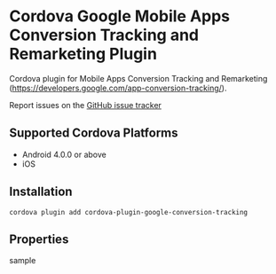 # Cordova Google Mobile Apps Conversion Tracking and Remarketing Plugin

Cordova plugin for Mobile Apps Conversion Tracking and Remarketing (https://developers.google.com/app-conversion-tracking/).

Report issues on the [GitHub issue tracker](https://github.com/thosoft/google-conversion-tracking/issues)

## Supported Cordova Platforms

* Android 4.0.0 or above
* iOS

## Installation

    cordova plugin add cordova-plugin-google-conversion-tracking
	
## Properties

sample
